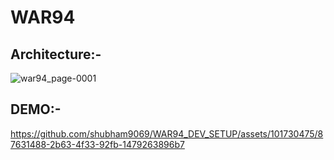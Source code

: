 # WAR94
## Architecture:-
![war94_page-0001](https://github.com/shubham9069/WAR94_DEV_SETUP/assets/101730475/e89dfe32-8189-401d-a875-67f0d5f9dc46)

## DEMO:-
https://github.com/shubham9069/WAR94_DEV_SETUP/assets/101730475/87631488-2b63-4f33-92fb-1479263896b7


